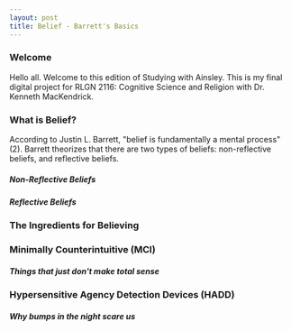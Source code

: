 ```yaml
---
layout: post
title: Belief - Barrett's Basics
--- 
```



### Welcome


Hello all. Welcome to this edition of Studying with Ainsley. This is my final digital project for RLGN 2116: Cognitive Science and Religion with Dr. Kenneth MacKendrick. 



### What is Belief? 

According to Justin L. Barrett, "belief is fundamentally a mental process" (2). Barrett theorizes that there are two types of beliefs: non-reflective beliefs, and reflective beliefs. 



##### Non-Reflective Beliefs 




##### Reflective Beliefs 


### The Ingredients for Believing





### Minimally Counterintuitive (MCI) 
##### Things that just don't make total sense 




### Hypersensitive Agency Detection Devices (HADD) 
##### Why bumps in the night scare us




